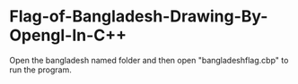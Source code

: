 # Flag-of-Bangladesh-Drawing-By-Opengl-In-C++
Open the bangladesh named folder and then open "bangladeshflag.cbp" to run the program.

